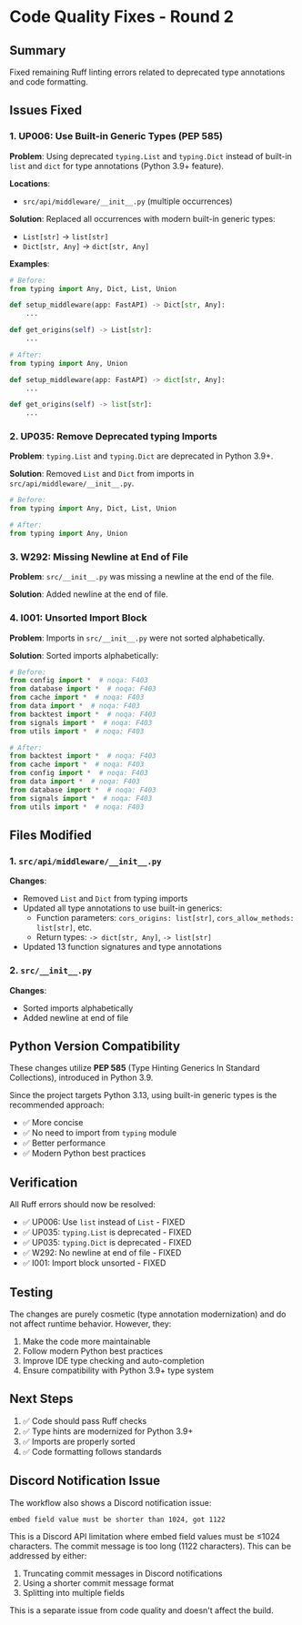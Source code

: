 # Code Quality Fixes - Round 2

## Summary

Fixed remaining Ruff linting errors related to deprecated type annotations and code formatting.

## Issues Fixed

### 1. **UP006: Use Built-in Generic Types (PEP 585)**
**Problem**: Using deprecated `typing.List` and `typing.Dict` instead of built-in `list` and `dict` for type annotations (Python 3.9+ feature).

**Locations**:
- `src/api/middleware/__init__.py` (multiple occurrences)

**Solution**: Replaced all occurrences with modern built-in generic types:
- `List[str]` → `list[str]`
- `Dict[str, Any]` → `dict[str, Any]`

**Examples**:
```python
# Before:
from typing import Any, Dict, List, Union

def setup_middleware(app: FastAPI) -> Dict[str, Any]:
    ...

def get_origins(self) -> List[str]:
    ...

# After:
from typing import Any, Union

def setup_middleware(app: FastAPI) -> dict[str, Any]:
    ...

def get_origins(self) -> list[str]:
    ...
```

### 2. **UP035: Remove Deprecated typing Imports**
**Problem**: `typing.List` and `typing.Dict` are deprecated in Python 3.9+.

**Solution**: Removed `List` and `Dict` from imports in `src/api/middleware/__init__.py`.

```python
# Before:
from typing import Any, Dict, List, Union

# After:
from typing import Any, Union
```

### 3. **W292: Missing Newline at End of File**
**Problem**: `src/__init__.py` was missing a newline at the end of the file.

**Solution**: Added newline at the end of file.

### 4. **I001: Unsorted Import Block**
**Problem**: Imports in `src/__init__.py` were not sorted alphabetically.

**Solution**: Sorted imports alphabetically:
```python
# Before:
from config import *  # noqa: F403
from database import *  # noqa: F403
from cache import *  # noqa: F403
from data import *  # noqa: F403
from backtest import *  # noqa: F403
from signals import *  # noqa: F403
from utils import *  # noqa: F403

# After:
from backtest import *  # noqa: F403
from cache import *  # noqa: F403
from config import *  # noqa: F403
from data import *  # noqa: F403
from database import *  # noqa: F403
from signals import *  # noqa: F403
from utils import *  # noqa: F403
```

## Files Modified

### 1. `src/api/middleware/__init__.py`
**Changes**:
- Removed `List` and `Dict` from typing imports
- Updated all type annotations to use built-in generics:
  - Function parameters: `cors_origins: list[str]`, `cors_allow_methods: list[str]`, etc.
  - Return types: `-> dict[str, Any]`, `-> list[str]`
- Updated 13 function signatures and type annotations

### 2. `src/__init__.py`
**Changes**:
- Sorted imports alphabetically
- Added newline at end of file

## Python Version Compatibility

These changes utilize **PEP 585** (Type Hinting Generics In Standard Collections), introduced in Python 3.9.

Since the project targets Python 3.13, using built-in generic types is the recommended approach:
- ✅ More concise
- ✅ No need to import from `typing` module
- ✅ Better performance
- ✅ Modern Python best practices

## Verification

All Ruff errors should now be resolved:
- ✅ UP006: Use `list` instead of `List` - FIXED
- ✅ UP035: `typing.List` is deprecated - FIXED
- ✅ UP035: `typing.Dict` is deprecated - FIXED
- ✅ W292: No newline at end of file - FIXED
- ✅ I001: Import block unsorted - FIXED

## Testing

The changes are purely cosmetic (type annotation modernization) and do not affect runtime behavior. However, they:
1. Make the code more maintainable
2. Follow modern Python best practices
3. Improve IDE type checking and auto-completion
4. Ensure compatibility with Python 3.9+ type system

## Next Steps

1. ✅ Code should pass Ruff checks
2. ✅ Type hints are modernized for Python 3.9+
3. ✅ Imports are properly sorted
4. ✅ Code formatting follows standards

## Discord Notification Issue

The workflow also shows a Discord notification issue:
```
embed field value must be shorter than 1024, got 1122
```

This is a Discord API limitation where embed field values must be ≤1024 characters. The commit message is too long (1122 characters). This can be addressed by either:
1. Truncating commit messages in Discord notifications
2. Using a shorter commit message format
3. Splitting into multiple fields

This is a separate issue from code quality and doesn't affect the build.
